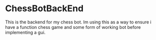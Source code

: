 # ChessBotBackEnd
This is the backend for my chess bot. Im using this as a way to ensure i have a function chess game and some form of working bot before implementing a gui.
